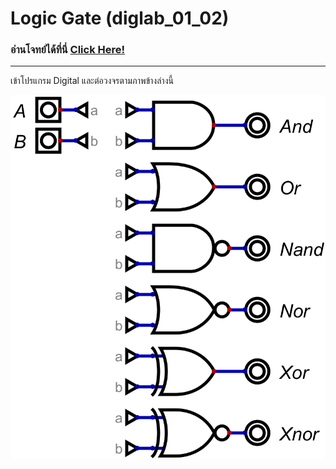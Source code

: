 # Logic Gate (diglab_​01_​02)
### อ่านโจทย์ได้ที่นี่ [Click Here!](https://drive.google.com/file/d/1ECKTJ3_2rWUxxlB6zigvz5GRagNEbqDO/view?usp=drive_link)
---

เข้าโปรแกรม Digital และต่อวงจรตามภาพข้างล่างนี้

![Circuit](https://raw.githubusercontent.com/reisenx/2110263-DIG-LOGIC-LAB-I/main/Lab%2001/diglab_%E2%80%8B01_%E2%80%8B02/diglab_%E2%80%8B01_%E2%80%8B02.png)
